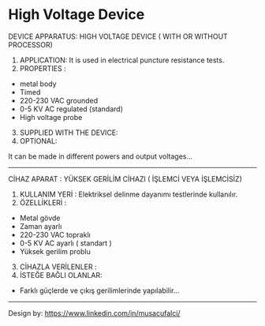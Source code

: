# High Voltage Device

DEVICE APPARATUS: HIGH VOLTAGE DEVICE ( WITH OR WITHOUT PROCESSOR)

1) APPLICATION: It is used in electrical puncture resistance tests.
2) PROPERTIES :

- metal body
- Timed
- 220-230 VAC grounded
- 0-5 KV AC regulated (standard)
- High voltage probe

3) SUPPLIED WITH THE DEVICE:
4) OPTIONAL:

It can be made in different powers and output voltages...


____________________________________________________________________________________________________________________________________________________________________     

CİHAZ APARAT :  YÜKSEK GERİLİM CİHAZI ( İŞLEMCİ VEYA İŞLEMCİSİZ)

1) KULLANIM YERİ : Elektriksel delinme dayanımı testlerinde kullanılır. 
2) ÖZELLİKLERİ : 
- Metal gövde 
- Zaman ayarlı 
- 220-230 VAC topraklı 
- 0-5 KV AC ayarlı ( standart ) 
- Yüksek gerilim problu 
3) CİHAZLA VERİLENLER : 
4) İSTEĞE BAĞLI OLANLAR:

- Farklı güçlerde ve çıkış gerilimlerinde yapılabilir...

____________________________________________________________________________________________________________________________________________________________________


Design by: https://www.linkedin.com/in/musacufalci/
